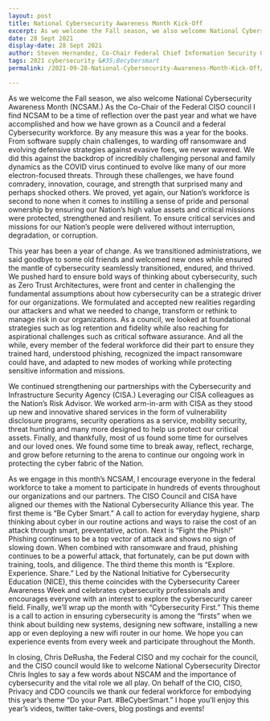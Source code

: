 ```yaml
---
layout: post
title: National Cybersecurity Awareness Month Kick-Off
excerpt: As we welcome the Fall season, we also welcome National Cybersecurity Awareness Month (NCSAM.)  As the Co-Chair of the Federal CISO council I find NCSAM to be a time of reflection over the past year and what we have accomplished and how we have grown as a Council and a federal Cybersecurity workforce. By any measure this was a year for the books.
date: 28 Sept 2021
display-date: 28 Sept 2021
author: Steven Hernandez, Co-Chair Federal Chief Information Security Officer Council, Chief Information Security Officer, U.S. Department of Education
tags: 2021 cybersecurity &#35;Becybersmart
permalink: /2021-09-28-National-Cybersecurity-Awareness-Month-Kick-Off/

---
```


As we welcome the Fall season, we also welcome National Cybersecurity Awareness Month (NCSAM.)  As the Co-Chair of the Federal CISO council I find NCSAM to be a time of reflection over the past year and what we have accomplished and how we have grown as a Council and a federal Cybersecurity workforce.  By any measure this was a year for the books.  From software supply chain challenges, to warding off ransomware and evolving defensive strategies against evasive foes, we never wavered.  We did this against the backdrop of incredibly challenging personal and family dynamics as the COVID virus continued to evolve like many of our more electron-focused threats.  Through these challenges, we have found comradery, innovation, courage, and strength that surprised many and perhaps shocked others. We proved, yet again, our Nation’s workforce is second to none when it comes to instilling a sense of pride and personal ownership by ensuring our Nation’s high value assets and critical missions were protected, strengthened and resilient. To ensure critical services and missions for our Nation’s people were delivered without interruption, degradation, or corruption.

This year has been a year of change. As we transitioned administrations, we said goodbye to some old friends and welcomed new ones while ensured the mantle of cybersecurity seamlessly transitioned, endured, and thrived.  We pushed hard to ensure bold ways of thinking about cybersecurity, such as Zero Trust Architectures, were front and center in challenging the fundamental assumptions about how cybersecurity can be a strategic driver for our organizations.  We formulated and accepted new realities regarding our attackers and what we needed to change, transform or rethink to manage risk in our organizations.  As a council, we looked at foundational strategies such as log retention and fidelity while also reaching for aspirational challenges such as critical software assurance.  And all the while, every member of the federal workforce did their part to ensure they trained hard, understood phishing, recognized the impact ransomware could have, and adapted to new modes of working while protecting sensitive information and missions.

We continued strengthening our partnerships with the Cybersecurity and Infrastructure Security Agency (CISA.) Leveraging our CISA colleagues as the Nation’s Risk Advisor.  We worked arm-in-arm with CISA as they stood up new and innovative shared services in the form of vulnerability disclosure programs, security operations as a service, mobility security, threat hunting and many more designed to help us protect our critical assets.  Finally, and thankfully, most of us found some time for ourselves and our loved ones.  We found some time to break away, reflect, recharge, and grow before returning to the arena to continue our ongoing work in protecting the cyber fabric of the Nation.

As we engage in this month’s NCSAM, I encourage everyone in the federal workforce to take a moment to participate in hundreds of events throughout our organizations and our partners.  The CISO Council and CISA have aligned our themes with the National Cybersecurity Alliance this year.  The first theme is “Be Cyber Smart.”  A call to action for everyday hygiene, sharp thinking about cyber in our routine actions and ways to raise the cost of an attack through smart, preventative, action.  Next is “Fight the Phish!”  Phishing continues to be a top vector of attack and shows no sign of slowing down.  When combined with ransomware and fraud, phishing continues to be a powerful attack, that fortunately, can be put down with training, tools, and diligence.  The third theme this month is “Explore. Experience. Share.” Led by the National Initiative for Cybersecurity Education (NICE), this theme coincides with the Cybersecurity Career Awareness Week and celebrates cybersecurity professionals and encourages everyone with an interest to explore the cybersecurity career field.  Finally, we’ll wrap up the month with “Cybersecurity First.” This theme is a call to action in ensuring cybersecurity is among the “firsts” when we think about building new systems, designing new software, installing a new app or even deploying a new wifi router in our home.  We hope you can experience events from every week and participate throughout the Month.

In closing, Chris DeRusha, the Federal CISO and my cochair for the council, and the CISO council would like to welcome National Cybersecurity Director Chris Ingles to say a few words about NSCAM and the importance of cybersecurity and the vital role we all play.  On behalf of the CIO, CISO, Privacy and CDO councils we thank our federal workforce for embodying this year’s theme “Do your Part. #BeCyberSmart.”  I hope you’ll enjoy this year’s videos, twitter take-overs, blog postings and events!
